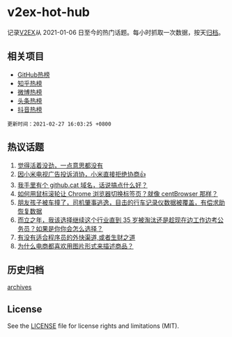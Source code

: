 # v2ex-hot-hub

 记录[V2EX](https://www.v2ex.com/)从 2021-01-06 日至今的热门话题。每小时抓取一次数据，按天[归档](archives)。
 
 ## 相关项目

- [GitHub热榜](https://github.com/snaildev/github-hot-hub)
- [知乎热榜](https://github.com/snaildev/zhihu-hot-hub)
- [微博热榜](https://github.com/snaildev/weibo-hot-hub)
- [头条热榜](https://github.com/snaildev/toutiao-hot-hub)
- [抖音热榜](https://github.com/snaildev/douyin-hot-hub)


 `更新时间：2021-02-27 16:03:25 +0800`

## 热议话题

1. [觉得活着没劲，一点意思都没有](https://www.v2ex.com/t/756630)
1. [因小米电视广告投诉消协，小米直接拒绝协商👍](https://www.v2ex.com/t/756703)
1. [我手里有个 github.cat 域名，话说搞点什么好？](https://www.v2ex.com/t/756542)
1. [如何用鼠标滚轮让 Chrome 浏览器切换标签页？就像 centBrowser 那样？](https://www.v2ex.com/t/756563)
1. [朋友孩子被车撞了，司机肇事逃逸，目击的行车记录仪数据被覆盖，有偿求助恢复数据](https://www.v2ex.com/t/756641)
1. [而立之年，我该选择继续这个行业直到 35 岁被淘汰还是趁现在边工作边考公务员？如果是你你会怎么选择？](https://www.v2ex.com/t/756688)
1. [有没有适合程序员的外快渠道,或者生财之道](https://www.v2ex.com/t/756534)
1. [为什么电商都喜欢用图片形式来描述商品？](https://www.v2ex.com/t/756683)

## 历史归档

[archives](archives)

## License

See the [LICENSE](LICENSE) file for license rights and limitations (MIT).
